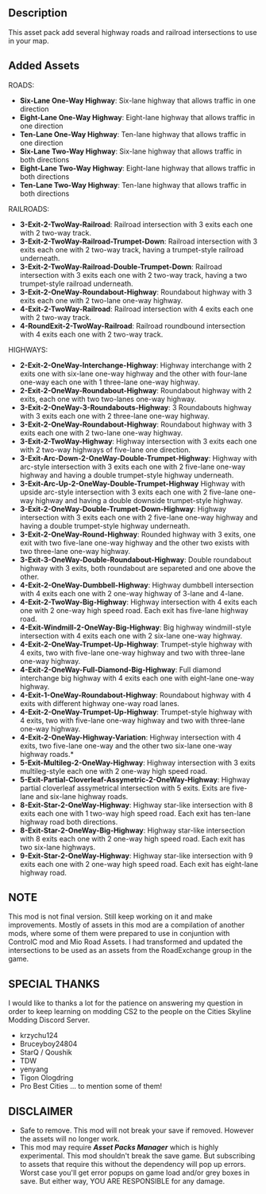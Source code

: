 ## Description
This asset pack add several highway roads and railroad intersections to use in your map.

## Added Assets

ROADS:
* **Six-Lane One-Way Highway**: Six-lane highway that allows traffic in one direction
* **Eight-Lane One-Way Highway**: Eight-lane highway that allows traffic in one direction
* **Ten-Lane One-Way Highway**: Ten-lane highway that allows traffic in one direction
* **Six-Lane Two-Way Highway**: Six-lane highway that allows traffic in both directions
* **Eight-Lane Two-Way Highway**: Eight-lane highway that allows traffic in both directions
* **Ten-Lane Two-Way Highway**: Ten-lane highway that allows traffic in both directions

RAILROADS:
* **3-Exit-2-TwoWay-Railroad**: Railroad intersection with 3 exits each one with 2 two-way track.
* **3-Exit-2-TwoWay-Railroad-Trumpet-Down**: Railroad intersection with 3 exits each one with 2 two-way track, having a trumpet-style railroad underneath.
* **3-Exit-2-TwoWay-Railroad-Double-Trumpet-Down**: Railroad intersection with 3 exits each one with 2 two-way track, having a two trumpet-style railroad underneath.
* **3-Exit-2-OneWay-Roundabout-Highway**: Roundabout highway with 3 exits each one with 2 two-lane one-way highway.
* **4-Exit-2-TwoWay-Railroad**: Railroad intersection with 4 exits each one with 2 two-way track.
* **4-RoundExit-2-TwoWay-Railroad**: Railroad roundbound intersection with 4 exits each one with 2 two-way track.

HIGHWAYS:
* **2-Exit-2-OneWay-Interchange-Highway**: Highway interchange with 2 exits one with six-lane one-way highway and the other with four-lane one-way each one with 1 three-lane one-way highway.
* **2-Exit-2-OneWay-Roundabout-Highway**: Roundabout highway with 2 exits, each one with two two-lanes one-way highway.
* **3-Exit-2-OneWay-3-Roundabouts-Highway**: 3 Roundabouts highway with 3 exits each one with 2 three-lane one-way highway.
* **3-Exit-2-OneWay-Roundabout-Highway**: Roundabout highway with 3 exits each one with 2 two-lane one-way highway.
* **3-Exit-2-TwoWay-Highway**: Highway intersection with 3 exits each one with 2 two-way highways of five-lane one direction.
* **3-Exit-Arc-Down-2-OneWay-Double-Trumpet-Highway**: Highway with arc-style intersection with 3 exits each one with 2 five-lane one-way highway and having a double trumpet-style highway underneath.
* **3-Exit-Arc-Up-2-OneWay-Double-Trumpet-Highway** Highway with upside arc-style intersection with 3 exits each one with 2 five-lane one-way highway and having a double downside trumpet-style highway.
* **3-Exit-2-OneWay-Double-Trumpet-Down-Highway**: Highway intersection with 3 exits each one with 2 five-lane one-way highway and having a double trumpet-style highway underneath.
* **3-Exit-2-OneWay-Round-Highway**: Rounded highway with 3 exits, one exit with two five-lane one-way highway and the other two exists with two three-lane one-way highway.
* **3-Exit-3-OneWay-Double-Roundabout-Highway**: Double roundabout highway with 3 exits, both roundabout are separeted and one above the other.
* **4-Exit-2-OneWay-Dumbbell-Highway**: Highway dumbbell intersection with 4 exits each one with 2 one-way highway of 3-lane and 4-lane.
* **4-Exit-2-TwoWay-Big-Highway**: Highway intersection with 4 exits each one with 2 one-way high speed road. Each exit has five-lane highway road.
* **4-Exit-Windmill-2-OneWay-Big-Highway**: Big highway windmill-style intersection with 4 exits each one with 2 six-lane one-way highway.
* **4-Exit-2-OneWay-Trumpet-Up-Highway**: Trumpet-style highway with 4 exits, two with five-lane one-way highway and two with three-lane one-way highway.
* **4-Exit-2-OneWay-Full-Diamond-Big-Highway**: Full diamond interchange big highway with 4 exits each one with eight-lane one-way highway.
* **4-Exit-1-OneWay-Roundabout-Highway**: Roundabout highway with 4 exits with different highway one-way road lanes.
* **4-Exit-2-OneWay-Trumpet-Up-Highway**: Trumpet-style highway with 4 exits, two with five-lane one-way highway and two with three-lane one-way highway.
* **4-Exit-2-OneWay-Highway-Variation**: Highway intersection with 4 exits, two five-lane one-way and the other two six-lane one-way highway roads.* 
* **5-Exit-Multileg-2-OneWay-Highway**: Highway intersection with 3 exits multileg-style each one with 2 one-way high speed road.
* **5-Exit-Partial-Cloverleaf-Assymetric-2-OneWay-Highway**: Highway partial cloverleaf assymetrical intersection with 5 exits. Exits are five-lane and six-lane highway roads.
* **8-Exit-Star-2-OneWay-Highway**: Highway star-like intersection with 8 exits each one with 1 two-way high speed road. Each exit has ten-lane highway road both directions.
* **8-Exit-Star-2-OneWay-Big-Highway**: Highway star-like intersection with 8 exits each one with 2 one-way high speed road. Each exit has two six-lane highways.
* **9-Exit-Star-2-OneWay-Highway**: Highway star-like intersection with 9 exits each one with 2 one-way high speed road. Each exit has eight-lane highway road.

## NOTE
This mod is not final version. Still keep working on it and make improvements.
Mostly of assets in this mod are a compilation of another mods, where some of them were prepared to use in conjuntion with ControlC mod and Mio Road Assets.
I had transformed and updated the intersections to be used as an assets from the RoadExchange group in the game.

## SPECIAL THANKS
I would like to thanks a lot for the patience on answering my question in order to keep learning on modding CS2 to the people on the Cities Skyline Modding Discord Server.
* krzychu124
* Bruceyboy24804
* StarQ / Qoushik
* TDW
* yenyang
* Tigon Ologdring
* Pro Best Cities
... to mention some of them!

## DISCLAIMER
* Safe to remove. This mod will not break your save if removed. However the assets will no longer work.
* This mod may require ***Asset Packs Manager*** which is highly experimental. This mod shouldn't break the save game. But subscribing to assets that require this without the dependency will pop up errors. Worst case you'll get error popups on game load and/or grey boxes in save. But either way, YOU ARE RESPONSIBLE for any damage.